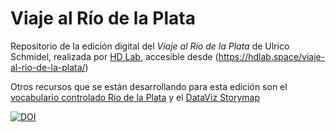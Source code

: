 # Viaje al Río de la Plata



Repositorio de la edición digital del _Viaje al Río de la Plata_ de Ulrico Schmidel, realizada por [HD Lab](http://hdlab.space), accesible desde (https://hdlab.space/viaje-al-rio-de-la-plata/)

Otros recursos que se están desarrollando para esta edición son el [vocabulario controlado Río de la Plata](https://vocabularyserver.com/lab/riodelaplatacolonial/index.php) y el [DataViz Storymap](https://hdlab.space/ulrico-schmidel-storymap/)

<a href="https://doi.org/10.5281/zenodo.14867746"><img src="https://zenodo.org/badge/739545497.svg" alt="DOI"></a>
